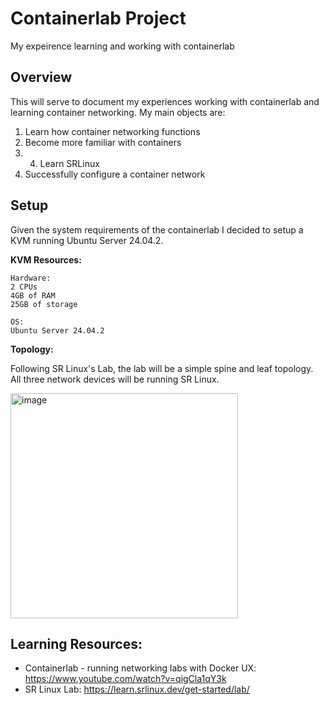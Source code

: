 # Containerlab Project
My expeirence learning and working with containerlab

## Overview

This will serve to document my experiences working with containerlab and learning container networking. My main objects are: 
1) Learn how container networking functions
2) Become more familiar with containers
3) 4) Learn SRLinux
4) Successfully configure a container network

## Setup
Given the system requirements of the containerlab I decided to setup a KVM running Ubuntu Server 24.04.2.

**KVM Resources:**
```
Hardware:
2 CPUs
4GB of RAM
25GB of storage

OS:
Ubuntu Server 24.04.2
```

**Topology:**

Following SR Linux's Lab, the lab will be a simple spine and leaf topology. All three network devices will be running SR Linux.

<img width="364" height="360" alt="image" src="https://github.com/user-attachments/assets/053ae290-05f4-4745-bdb0-374cf4e175d1" />


## Learning Resources:
- Containerlab - running networking labs with Docker UX: https://www.youtube.com/watch?v=qigCla1qY3k
- SR Linux Lab: https://learn.srlinux.dev/get-started/lab/
